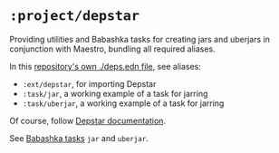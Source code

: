 # `:project/depstar`

Providing utilities and Babashka tasks for creating jars and uberjars in conjunction with Maestro, bundling all required aliases.

In this [repository's own ./deps.edn file](../../deps.edn), see aliases:

- `:ext/depstar`, for importing Depstar
- `:task/jar`, a working example of a task for jarring
- `:task/uberjar`, a working example of a task for jarring

Of course, follow [Depstar documentation](https://github.com/seancorfield/depstar).

See [Babashka tasks](../../bb.edn) `jar` and `uberjar`.
